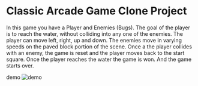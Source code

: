 
# Classic Arcade Game Clone Project

In this game you have a Player and Enemies (Bugs). 
The goal of the player is to reach the water, without colliding into any one of the enemies. 
The player can move left, right, up and down. 
The enemies move in varying speeds on the paved block portion of the scene. 
Once a the player collides with an enemy, the game is reset and the player moves back to the start square. 
Once the player reaches the water the game is won.
And the game starts over.

demo
![demo](https://github.com/Kuldyaev/arcade/blob/master/images/demo.gif)  












